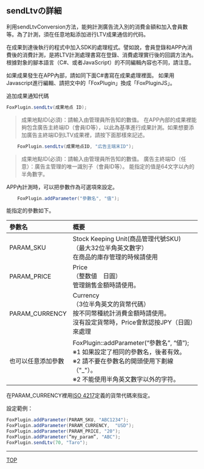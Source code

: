 ## sendLtvの詳細

利用sendLtvConversion方法，能夠計測廣告流入別的消費金額和加入會員數等。為了計測，須在任意地點添加进行LTV成果通信的代码。

在成果到達後執行的程式中加入SDK的處理程式。譬如說，會員登錄和APP內消費後的消費計測，是將LTV計測處理書寫在登錄、消費處理實行後的回調方法內。
根據對象的腳本語言（C#、或者JavaScript）的不同編輯內容也不同，請注意。


如果成果發生在APP內部，請如同下面C#書寫在成果處理裡面。
如果用Javascript進行編輯、請把文中的「FoxPlugin」換成「FoxPluginJS」。

追加成果通知代碼

```cs
FoxPlugin.sendLtv(成果地点 ID);
```
> 成果地點ID(必須)：請輸入由管理員所告知的數值。
在APP內部的成果裡能夠包含廣告主終端ID（會員ID等），以此為基準進行成果計測。如果想要添加廣告主終端ID到LTV成果裡，請按下面那樣來記述。

```cs
	FoxPlugin.sendLtv(成果地点ID, "広告主端末ID");
```

> 成果地點ID(必須)：請輸入由管理員所告知的數值。
廣告主終端ID（任意）：廣告主管理的唯一識別子（會員ID等）。
能指定的值是64文字以內的半角數字。

APP內計測時，可以把參數作為可選項來設定。

```cs
	FoxPlugin.addParameter("參數名", "值");
```

能指定的參數如下。

|參數名|概要|
|:------|:------|
|PARAM_SKU|Stock Keeping Unit(商品管理代號SKU)<br>（最大32位半角英文數字）<br>在商品的庫存管理的時候請使用|
|PARAM_PRICE|Price<br>（整数値　日圓）<br>管理銷售金額時請使用。|
|PARAM_CURRENCY|Currency<br>（3位半角英文的貨幣代碼）<br>按不同幣種統計消費金額時請使用。<br>沒有設定貨幣時，Price會默認按JPY（日圓）來處理|
|也可以任意添加參數|FoxPlugin::addParameter(“參數名”, “値”);<br>※1 如果設定了相同的參數名，後者有效。<br>※2 請不要在參數名的開頭使用下劃線（"_"）。<br>※2 不能使用半角英文數字以外的字符。|

在PARAM_CURRENCY裡用[ISO 4217](http://ja.wikipedia.org/wiki/ISO_4217)定義的貨幣代碼來指定。

設定範例：
```cs
FoxPlugin.addParameter(PARAM_SKU, "ABC1234");
FoxPlugin.addParameter(PARAM_CURRENCY,  "USD");
FoxPlugin.addParameter(PARAM_PRICE, "20");
FoxPlugin.addParameter(“my_param”, "ABC");
FoxPlugin.sendLtv(70, "Taro");
```

---
[TOP](/lang/zh-tw/README.md)
